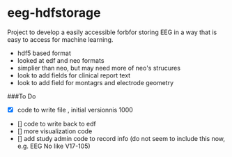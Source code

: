 # eeg-hdfstorage
Project to develop a easily accessible forbfor storing EEG in a way that is easy to access for machine learning.
- hdf5 based format
- looked at edf and neo formats
- simplier than neo, but may need more of neo's strucures
- look to add fields for clinical report text
- look to add field for montagrs and electrode geometry

###To Do
 - [x] code to write file , initial versionnis 1000
 - [] code to write back to edf 
 - [] more visualization code
 - [] add study admin code to record info (do not seem to include this now, e.g. EEG No like V17-105)
